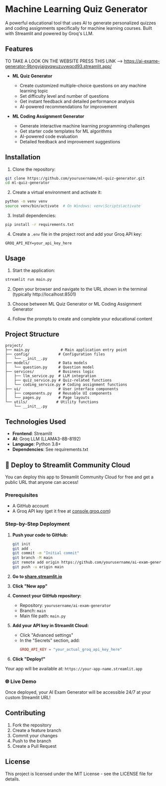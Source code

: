 # Machine Learning Quiz Generator

A powerful educational tool that uses AI to generate personalized quizzes and coding assignments specifically for machine learning courses. Built with Streamlit and powered by Groq's LLM.

## Features
TO TAKE A LOOK ON THE WEBSITE PRESS THIS LINK --> https://ai-exame-generator-9bngyjajgyqwuzuywqcd93.streamlit.app/
- **ML Quiz Generator**
  - Create customized multiple-choice questions on any machine learning topic
  - Set difficulty level and number of questions
  - Get instant feedback and detailed performance analysis
  - AI-powered recommendations for improvement

- **ML Coding Assignment Generator**
  - Generate interactive machine learning programming challenges
  - Get starter code templates for ML algorithms
  - AI-powered code evaluation
  - Detailed feedback and improvement suggestions

## Installation

1. Clone the repository:
```bash
git clone https://github.com/yourusername/ml-quiz-generator.git
cd ml-quiz-generator
```

2. Create a virtual environment and activate it:
```bash
python -m venv venv
source venv/bin/activate  # On Windows: venv\Scripts\activate
```

3. Install dependencies:
```bash
pip install -r requirements.txt
```

4. Create a `.env` file in the project root and add your Groq API key:
```
GROQ_API_KEY=your_api_key_here
```

## Usage

1. Start the application:
```bash
streamlit run main.py
```

2. Open your browser and navigate to the URL shown in the terminal (typically http://localhost:8501)

3. Choose between ML Quiz Generator or ML Coding Assignment Generator

4. Follow the prompts to create and complete your educational content

## Project Structure

```
project/
├── main.py              # Main application entry point
├── config/             # Configuration files
│   └── __init__.py
├── models/             # Data models
│   └── question.py     # Question model
├── services/           # Business logic
│   ├── llm_service.py  # LLM integration
│   ├── quiz_service.py # Quiz-related functions
│   └── coding_service.py # Coding assignment functions
├── ui/                 # User interface components
│   ├── components.py   # Reusable UI components
│   └── pages.py        # Page layouts
└── utils/             # Utility functions
    └── __init__.py
```

## Technologies Used

- **Frontend**: Streamlit
- **AI**: Groq LLM (LLAMA3-8B-8192)
- **Language**: Python 3.8+
- **Dependencies**: See requirements.txt

## 🚀 Deploy to Streamlit Community Cloud

You can deploy this app to Streamlit Community Cloud for free and get a public URL that anyone can access!

### Prerequisites
- A GitHub account
- A Groq API key (get it free at [console.groq.com](https://console.groq.com))

### Step-by-Step Deployment

1. **Push your code to GitHub:**
   ```bash
   git init
   git add .
   git commit -m "Initial commit"
   git branch -M main
   git remote add origin https://github.com/yourusername/ai-exam-generator.git
   git push -u origin main
   ```

2. **Go to [share.streamlit.io](https://share.streamlit.io)**

3. **Click "New app"**

4. **Connect your GitHub repository:**
   - Repository: `yourusername/ai-exam-generator`
   - Branch: `main`
   - Main file path: `main.py`

5. **Add your API key in Streamlit Cloud:**
   - Click "Advanced settings"
   - In the "Secrets" section, add:
     ```toml
     GROQ_API_KEY = "your_actual_groq_api_key_here"
     ```

6. **Click "Deploy!"**

Your app will be available at: `https://your-app-name.streamlit.app`

### 🌐 Live Demo
Once deployed, your AI Exam Generator will be accessible 24/7 at your custom Streamlit URL!

## Contributing

1. Fork the repository
2. Create a feature branch
3. Commit your changes
4. Push to the branch
5. Create a Pull Request

## License

This project is licensed under the MIT License - see the LICENSE file for details.
